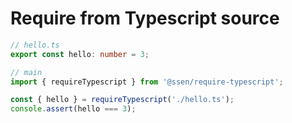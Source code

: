 # Require from Typescript source

```ts
// hello.ts
export const hello: number = 3;
```

```js
// main
import { requireTypescript } from '@ssen/require-typescript';

const { hello } = requireTypescript('./hello.ts');
console.assert(hello === 3);
```
